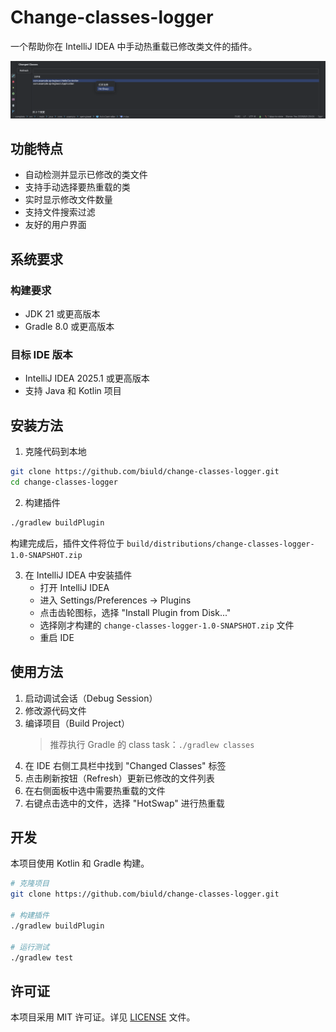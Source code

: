 # Change-classes-logger

一个帮助你在 IntelliJ IDEA 中手动热重载已修改类文件的插件。

![插件界面截图](img/screenshot.png)

## 功能特点

- 自动检测并显示已修改的类文件
- 支持手动选择要热重载的类
- 实时显示修改文件数量
- 支持文件搜索过滤
- 友好的用户界面

## 系统要求

### 构建要求
- JDK 21 或更高版本
- Gradle 8.0 或更高版本

### 目标 IDE 版本
- IntelliJ IDEA 2025.1 或更高版本
- 支持 Java 和 Kotlin 项目

## 安装方法

1. 克隆代码到本地
```bash
git clone https://github.com/biuld/change-classes-logger.git
cd change-classes-logger
```

2. 构建插件
```bash
./gradlew buildPlugin
```
构建完成后，插件文件将位于 `build/distributions/change-classes-logger-1.0-SNAPSHOT.zip`

3. 在 IntelliJ IDEA 中安装插件
   - 打开 IntelliJ IDEA
   - 进入 Settings/Preferences -> Plugins
   - 点击齿轮图标，选择 "Install Plugin from Disk..."
   - 选择刚才构建的 `change-classes-logger-1.0-SNAPSHOT.zip` 文件
   - 重启 IDE

## 使用方法

1. 启动调试会话（Debug Session）
2. 修改源代码文件
3. 编译项目（Build Project）
   > 推荐执行 Gradle 的 class task：`./gradlew classes`
4. 在 IDE 右侧工具栏中找到 "Changed Classes" 标签
5. 点击刷新按钮（Refresh）更新已修改的文件列表
6. 在右侧面板中选中需要热重载的文件
7. 右键点击选中的文件，选择 "HotSwap" 进行热重载

## 开发

本项目使用 Kotlin 和 Gradle 构建。

```bash
# 克隆项目
git clone https://github.com/biuld/change-classes-logger.git

# 构建插件
./gradlew buildPlugin

# 运行测试
./gradlew test
```

## 许可证

本项目采用 MIT 许可证。详见 [LICENSE](LICENSE) 文件。 